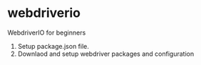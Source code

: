 # webdriverio
WebdriverIO for beginners

1. Setup package.json file.
2. Downlaod and setup webdriver packages and configuration
